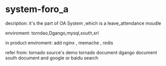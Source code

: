 system-foro_a
=============
decription:
   it's the part of OA System ,which is a leave_attendance moudle



enviroment:
torndao,Dgango,mysql,south,xrl

in product enviroment:
   add nginx , memache , redis



refer from:
   tornado source's demo
   tornado document
   dgango document
   south document
   and google or baidu search
